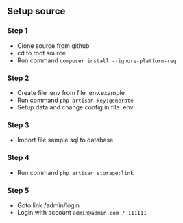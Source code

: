 ## Setup source

### Step 1
- Clone source from github
- cd to root source
- Run command ```composer install --ignore-platform-req```

### Step 2
- Create file .env from file .env.example
- Run command ```php artisan key:generate```
- Setup data and change config in file .env

### Step 3
- Import file sample.sql to database

### Step 4
- Run command ```php artisan storage:link```

### Step 5
- Goto link /admin/login
- Login with account ```admin@admin.com / 111111```
